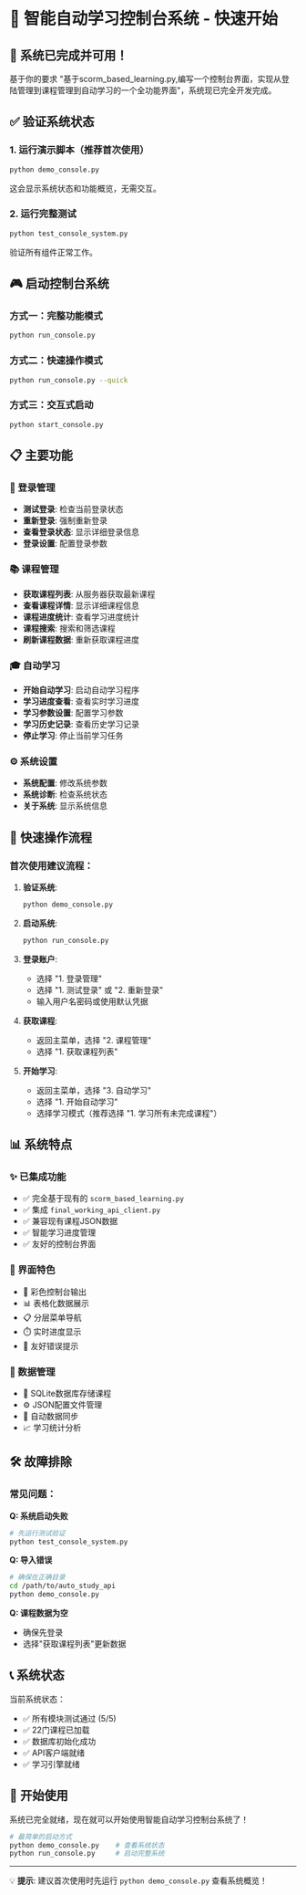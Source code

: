 # 🚀 智能自动学习控制台系统 - 快速开始

## 🎯 系统已完成并可用！

基于你的要求 "基于scorm_based_learning.py,编写一个控制台界面，实现从登陆管理到课程管理到自动学习的一个全功能界面"，系统现已完全开发完成。

## ✅ 验证系统状态

### 1. 运行演示脚本（推荐首次使用）
```bash
python demo_console.py
```
这会显示系统状态和功能概览，无需交互。

### 2. 运行完整测试
```bash
python test_console_system.py
```
验证所有组件正常工作。

## 🎮 启动控制台系统

### 方式一：完整功能模式
```bash
python run_console.py
```

### 方式二：快速操作模式
```bash
python run_console.py --quick
```

### 方式三：交互式启动
```bash
python start_console.py
```

## 📋 主要功能

### 🔐 登录管理
- **测试登录**: 检查当前登录状态
- **重新登录**: 强制重新登录
- **查看登录状态**: 显示详细登录信息
- **登录设置**: 配置登录参数

### 📚 课程管理
- **获取课程列表**: 从服务器获取最新课程
- **查看课程详情**: 显示详细课程信息
- **课程进度统计**: 查看学习进度统计
- **课程搜索**: 搜索和筛选课程
- **刷新课程数据**: 重新获取课程进度

### 🎓 自动学习
- **开始自动学习**: 启动自动学习程序
- **学习进度查看**: 查看实时学习进度
- **学习参数设置**: 配置学习参数
- **学习历史记录**: 查看历史学习记录
- **停止学习**: 停止当前学习任务

### ⚙️ 系统设置
- **系统配置**: 修改系统参数
- **系统诊断**: 检查系统状态
- **关于系统**: 显示系统信息

## 🎯 快速操作流程

### 首次使用建议流程：

1. **验证系统**:
   ```bash
   python demo_console.py
   ```

2. **启动系统**:
   ```bash
   python run_console.py
   ```

3. **登录账户**:
   - 选择 "1. 登录管理"
   - 选择 "1. 测试登录" 或 "2. 重新登录"
   - 输入用户名密码或使用默认凭据

4. **获取课程**:
   - 返回主菜单，选择 "2. 课程管理"
   - 选择 "1. 获取课程列表"

5. **开始学习**:
   - 返回主菜单，选择 "3. 自动学习"
   - 选择 "1. 开始自动学习"
   - 选择学习模式（推荐选择 "1. 学习所有未完成课程"）

## 📊 系统特点

### ✨ 已集成功能
- ✅ 完全基于现有的 `scorm_based_learning.py`
- ✅ 集成 `final_working_api_client.py`
- ✅ 兼容现有课程JSON数据
- ✅ 智能学习进度管理
- ✅ 友好的控制台界面

### 🎨 界面特色
- 🌈 彩色控制台输出
- 📊 表格化数据展示
- 📋 分层菜单导航
- ⏱️ 实时进度显示
- 🔔 友好错误提示

### 💾 数据管理
- 📁 SQLite数据库存储课程
- ⚙️ JSON配置文件管理
- 🔄 自动数据同步
- 📈 学习统计分析

## 🛠️ 故障排除

### 常见问题：

**Q: 系统启动失败**
```bash
# 先运行测试验证
python test_console_system.py
```

**Q: 导入错误**
```bash
# 确保在正确目录
cd /path/to/auto_study_api
python demo_console.py
```

**Q: 课程数据为空**
- 确保先登录
- 选择"获取课程列表"更新数据

## 📞 系统状态

当前系统状态：
- ✅ 所有模块测试通过 (5/5)
- ✅ 22门课程已加载
- ✅ 数据库初始化成功
- ✅ API客户端就绪
- ✅ 学习引擎就绪

## 🎉 开始使用

系统已完全就绪，现在就可以开始使用智能自动学习控制台系统了！

```bash
# 最简单的启动方式
python demo_console.py    # 查看系统状态
python run_console.py     # 启动完整系统
```

---

💡 **提示**: 建议首次使用时先运行 `python demo_console.py` 查看系统概览！